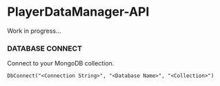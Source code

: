 # PlayerDataManager-API
Work in progress...


### DATABASE CONNECT
Connect to your MongoDB collection.

    DbConnect("<Connection String>", "<Database Name>", "<Collection>")

